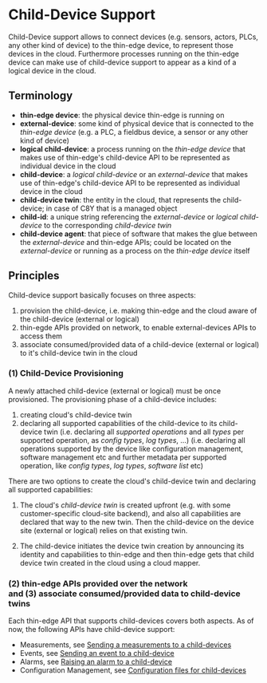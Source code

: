 # Child-Device Support

Child-Device support allows to connect devices (e.g. sensors, actors, PLCs, any other kind of device) to the thin-edge device, to represent those devices in the cloud. Furthermore processes running on the thin-edge device can make use of child-device support to appear as a kind of a logical device in the cloud.

## Terminology
- **thin-edge device**:
  the physical device thin-edge is running on
- **external-device**:
  some kind of physical device that is connected to the _thin-edge device_ (e.g. a PLC, a fieldbus device, a sensor or any other kind of device)
- **logical child-device**:
  a process running on the _thin-edge device_ that makes use of thin-edge's child-device API to be represented as individual device in the cloud
- **child-device**:
  a _logical child-device_ or an _external-device_ that makes use of thin-edge's child-device API to be represented as individual device in the cloud
- **child-device twin**:
  the entity in the cloud, that represents the child-device; in case of C8Y that is a managed object
- **child-id**:
  a unique string referencing the _external-device_ or _logical child-device_ to the corresponding _child-device twin_
- **child-device agent**:
  that piece of software that makes the glue between the _external-device_ and thin-edge APIs; could be located on the _external-device_ or running as a process on the _thin-edge device_ itself

## Principles

Child-device support basically focuses on three aspects:
   1) provision the child-device, i.e. making thin-edge and the cloud aware of the child-device (external or logical) 
   2) thin-egde APIs provided on network, to enable external-devices APIs to access them
   3) associate consumed/provided data of a child-device (external or logical) to it's child-device twin in the cloud

### (1) Child-Device Provisioning

A newly attached child-device (external or logical) must be once provisioned. The provisioning phase of a child-device includes:
  1) creating cloud's child-device twin
  2) declaring all supported capabilities of the child-device to its child-device twin
     (i.e. declaring all _supported operations_ and all _types_ per supported operation, as _config types_, _log types_, ...)
     (i.e. declaring all operations supported by the device like configuration management, software management etc and further metadata per supported operation, like _config types_, _log types_, _software list_ etc)

There are two options to create the cloud's child-device twin and declaring all supported capabilities:

1. The cloud's _child-device twin_ is created upfront (e.g. with some customer-specific cloud-site backend), and also all capabilities are declared that way to the new twin. Then the child-device on the device site (external or logical) relies on that existing twin.

2. The child-device initiates the device twin creation by announcing its identity and capabilities to thin-edge and then thin-edge gets that child device twin created in the cloud using a cloud mapper.
### (2) thin-edge APIs provided over the network<br/> and (3) associate consumed/provided data to child-device twins

Each thin-edge API that supports child-devices covers both aspects. As of now, the following APIs have child-device support:
   * Measurements, see [Sending a measurements to a child-devices](../tutorials/send-thin-edge-data.md#sending-measurements-to-child-devices)
   * Events, see [Sending an event to a child-device](../tutorials/send-events.md#sending-an-event-for-a-childexternal-device-to-the-cloud)
   * Alarms, see [Raising an alarm to a child-device](../tutorials/raise-alarm.md#raising-alarms-from-child-devices)
   * Configuration Management, see [Configuration files for child-devices](../references/c8y-configuration-management.md#configuration-files-for-child-devices)


